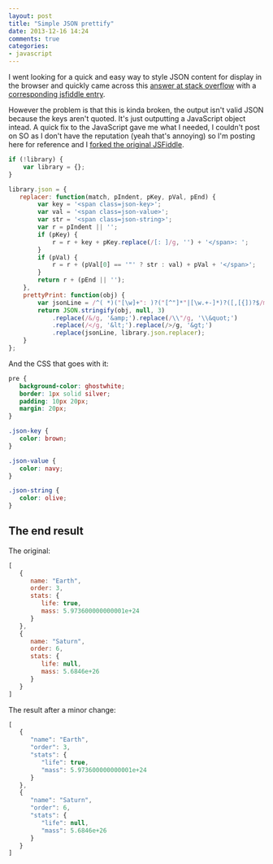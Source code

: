 ```yaml
---
layout: post
title: "Simple JSON prettify"
date: 2013-12-16 14:24
comments: true
categories:
- javascript
---
```

I went looking for a quick and easy way to style JSON content for display in the browser and quickly came across this [answer at stack overflow](http://stackoverflow.com/questions/4810841/json-pretty-print-using-javascript/7220510#7220510) with a [corresponding jsfiddle entry](http://jsfiddle.net/unLSJ/).

However the problem is that this is kinda broken, the output isn't valid JSON because the keys aren't quoted. It's just outputting a JavaScript object intead. A quick fix to the JavaScript gave me what I needed, I couldn't post on SO as I don't have the reputation (yeah that's annoying) so I'm posting here for reference and I [forked the original JSFiddle](http://jsfiddle.net/michaelsharman/HLzxw/2/).

```javascript
if (!library) {
    var library = {};
}

library.json = {
   replacer: function(match, pIndent, pKey, pVal, pEnd) {
        var key = '<span class=json-key>';
        var val = '<span class=json-value>';
        var str = '<span class=json-string>';
        var r = pIndent || '';
        if (pKey) {
            r = r + key + pKey.replace(/[: ]/g, '') + '</span>: ';
        }
        if (pVal) {
            r = r + (pVal[0] == '"' ? str : val) + pVal + '</span>';
        }
        return r + (pEnd || '');
    },
    prettyPrint: function(obj) {
        var jsonLine = /^( *)("[\w]+": )?("[^"]*"|[\w.+-]*)?([,[{])?$/mg;
        return JSON.stringify(obj, null, 3)
            .replace(/&/g, '&amp;').replace(/\\"/g, '\\&quot;')
            .replace(/</g, '&lt;').replace(/>/g, '&gt;')
            .replace(jsonLine, library.json.replacer);
    }
};
```

And the CSS that goes with it:

```css
pre {
   background-color: ghostwhite;
   border: 1px solid silver;
   padding: 10px 20px;
   margin: 20px;
}

.json-key {
   color: brown;
}

.json-value {
   color: navy;
}

.json-string {
   color: olive;
}
```

## The end result

The original:

```javascript
[
   {
      name: "Earth",
      order: 3,
      stats: {
         life: true,
         mass: 5.973600000000001e+24
      }
   },
   {
      name: "Saturn",
      order: 6,
      stats: {
         life: null,
         mass: 5.6846e+26
      }
   }
]
```

The result after a minor change:

```javascript
[
   {
      "name": "Earth",
      "order": 3,
      "stats": {
         "life": true,
         "mass": 5.973600000000001e+24
      }
   },
   {
      "name": "Saturn",
      "order": 6,
      "stats": {
         "life": null,
         "mass": 5.6846e+26
      }
   }
]
```
